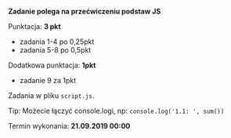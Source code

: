 **Zadanie polega na przećwiczeniu podstaw JS**

Punktacja: **3 pkt**

* zadania 1-4 po 0,25pkt
* zadania 5-8 po 0,5pkt

Dodatkowa punktacja: **1pkt**
* zadanie 9 za 1pkt

Zadania w pliku `script.js`. 

Tip:
Możecie łączyć console.logi, np: `console.log('1.1: ', sum())`

Termin wykonania: **21.09.2019 00:00**